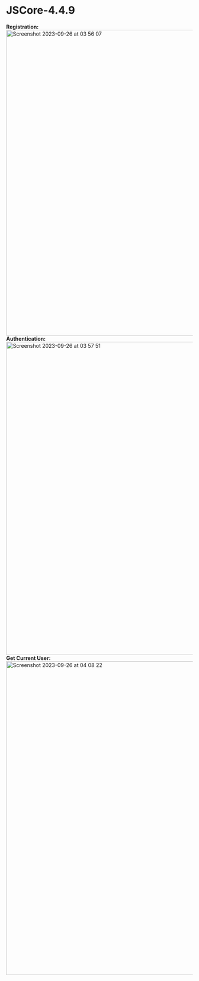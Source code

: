 # JSCore-4.4.9
<b> Registration: </b><br />
<img width="824" alt="Screenshot 2023-09-26 at 03 56 07" src="https://github.com/AndreyKataAcademy/JSCore-4.4.9/assets/142009062/de5f6a91-ee55-4c81-891a-5041cdf3187c"><br />
<b> Authentication: </b><br />
<img width="844" alt="Screenshot 2023-09-26 at 03 57 51" src="https://github.com/AndreyKataAcademy/JSCore-4.4.9/assets/142009062/e9050023-4c51-4588-9806-4dddfdac75b0"><br />
<b> Get Current User: </b><br />
<img width="846" alt="Screenshot 2023-09-26 at 04 08 22" src="https://github.com/AndreyKataAcademy/JSCore-4.4.9/assets/142009062/40a890bc-bfdf-437c-a7dc-e4b16a708fa7">
